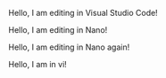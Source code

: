 Hello, I am editing in Visual Studio Code!

Hello, I am editing in Nano!

Hello, I am editing in Nano again!

Hello, I am in vi!